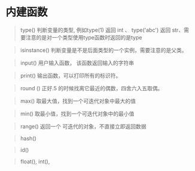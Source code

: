 # 内建函数
> type()  判断变量的类型,  例如type(1) 返回 int 、 type('abc') 返回 str、需要注意的是对一个类型使用type函数时返回的是type

> isinstance() 判断变量是不是后面类型的一个实例，需要注意的是父类。

> input() 用户输入函数， 该函数返回输入的字符串

> print() 输出函数，可以打印所有的标识符。

> round () 正好.5 的时候找离它最近的偶数，四舍六入五取偶。

> max() 取最大值，找到一个可迭代对象中最大的值

> min() 取最小值，找到一个可迭代对象中的最小值

> range() 返回一个 可迭代的对象，不直接立即返回数据

> hash()

> id()

>  float(),   int(), 
<!--stackedit_data:
eyJoaXN0b3J5IjpbLTE0OTA2NTg4MTMsNDc1MTMyMzQ3LC00OT
Q5MzkwMzEsLTE1MjY2NjA0MCwtNDIyNzgxMDU0LDczNDk3MDIz
MCw3MzQ5NzAyMzAsLTY0MjQ3NDE1MiwxMzM0MTUxOTcsMTI0OD
Y1NjE0MCwxNjIwMzg1NzgzLDI0OTc1OTcwMV19
-->